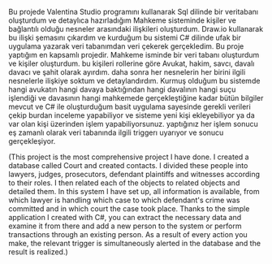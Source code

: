 Bu projede Valentina Studio programını kullanarak Sql dilinde bir veritabanı oluşturdum ve detaylıca hazırladığım Mahkeme sisteminde kişiler ve bağlantılı olduğu nesneler arasındaki ilişkileri oluşturdum. Draw.io kullanarak bu ilişki şemasını çıkardım ve kurduğum bu sistemi C# dilinde ufak bir uygulama yazarak veri tabanımdan veri çekerek gerçekledim.
Bu proje yaptığım en kapsamlı projedir. Mahkeme isminde bir veri tabanı oluşturdum ve kişiler oluşturdum. bu kişileri rollerine göre Avukat, hakim, savcı, davalı davacı ve şahit olarak ayırdım. daha sonra her nesnelerin her birini ilgili nesnelerle ilişkiye soktum ve detaylandırdım. Kurmuş olduğum bu sistemde hangi avukatın hangi davaya baktığından hangi davalının hangi suçu işlendiği ve davasının hangi mahkemede gerçekleştiğine kadar bütün bilgiler mevcut ve C# ile oluşturduğum basit uygulama sayesinde gerekli verileri çekip burdan inceleme yapabiliyor ve sisteme yeni kişi ekleyebiliyor ya da var olan kişi üzerinden işlem yapabiliyorsunuz. yaptığınız her işlem sonucu eş zamanlı olarak veri tabanında ilgili triggerı uyarıyor ve sonucu gerçekleşiyor.

(This project is the most comprehensive project I have done. I created a database called Court and created contacts. I divided these people into lawyers, judges, prosecutors, defendant plaintiffs and witnesses according to their roles. I then related each of the objects to related objects and detailed them. In this system I have set up, all information is available, from which lawyer is handling which case to which defendant's crime was committed and in which court the case took place. Thanks to the simple application I created with C#, you can extract the necessary data and examine it from there and add a new person to the system or perform transactions through an existing person. As a result of every action you make, the relevant trigger is simultaneously alerted in the database and the result is realized.)
